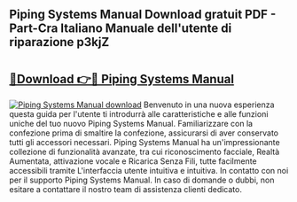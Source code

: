 ## Piping Systems Manual Download gratuit PDF - Part-Cra Italiano Manuale dell'utente di riparazione p3kjZ

# <h2><a href="http://dfgdlin.blite.top/?on=Piping+Systems+Manual">🔗Download 👉🔴 Piping Systems Manual</a></h2>

[![Piping Systems Manual download](https://i.imgur.com/lujVjoI.png)](http://dfgdlin.blite.top/?on=Piping+Systems+Manual)
Benvenuto in una nuova esperienza questa guida per l'utente ti introdurrà alle caratteristiche e alle funzioni uniche del tuo nuovo Piping Systems Manual. Familiarizzare con la confezione prima di smaltire la confezione, assicurarsi di aver conservato tutti gli accessori necessari. Piping Systems Manual ha un'impressionante collezione di funzionalità avanzate, tra cui riconoscimento facciale, Realtà Aumentata, attivazione vocale e Ricarica Senza Fili, tutte facilmente accessibili tramite L'interfaccia utente intuitiva e intuitiva. In contatto con noi per il supporto Piping Systems Manual. In caso di domande o dubbi, non esitare a contattare il nostro team di assistenza clienti dedicato.
